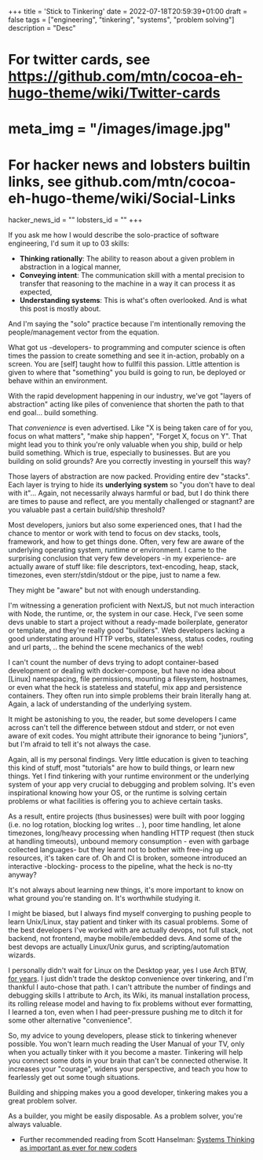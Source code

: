 +++
title = 'Stick to Tinkering'
date = 2022-07-18T20:59:39+01:00
draft = false
tags = ["engineering", "tinkering", "systems", "problem solving"]
description = "Desc"

# For twitter cards, see https://github.com/mtn/cocoa-eh-hugo-theme/wiki/Twitter-cards
# meta_img = "/images/image.jpg"

# For hacker news and lobsters builtin links, see github.com/mtn/cocoa-eh-hugo-theme/wiki/Social-Links
hacker_news_id = ""
lobsters_id = ""
+++

If you ask me how I would describe the solo-practice of software engineering, I'd sum it up to 03 skills:

- **Thinking rationally**: The ability to reason about a given problem in abstraction in a logical manner,
- **Conveying intent**: The communication skill with a mental precision to transfer that reasoning to the machine in a way it can process it as expected, 
- **Understanding systems**: This is what's often overlooked. And is what this post is mostly about. 

And I'm saying the "solo" practice because I'm intentionally removing the people/management vector from the equation. 


What got us -developers- to programming and computer science is often times the passion to create something and see it in-action, probably on a screen. You are [self] taught how to fullfil this passion. Little attention is given to where that "something" you build is going to run, be deployed or behave within an environment.

With the rapid development happening in our industry, we've got "layers of abstraction" acting like piles of convenience that shorten the path to that end goal... build something. 

That *convenience* is even advertised. Like "X is being taken care of for you, focus on what matters", "make ship happen", "Forget X, focus on Y". That might lead you to think you're only valuable when you ship, build or help build something. Which is true, especially to businesses. But are you building on solid grounds? Are you correctly investing in yourself this way?

Those layers of abstraction are now packed. Providing entire dev "stacks". Each layer is trying to hide its **underlying system** so "you don't have to deal with it"... Again, not necessarily always harmful or bad, but I do think there are times to pause and reflect, are you mentally challenged or stagnant? are you valuable past a certain build/ship threshold? 


Most developers, juniors but also some experienced ones, that I had the chance to mentor or work with tend to focus on dev stacks, tools, framework, and how to get things done. Often, very few are aware of the underlying operating system, runtime or environment. I came to the surprising conclusion that very few developers -in my experience- are actually aware of stuff like: file descriptors, text-encoding, heap, stack, timezones, even sterr/stdin/stdout or the pipe, just to name a few. 


They might be "aware" but not with enough understanding. 

I'm witnessing a generation proficient with NextJS, but not much interaction with Node, the runtime, or, the system in our case. Heck, I've seen some devs unable to start a project without a ready-made boilerplate, generator or template, and they're really good "builders". Web developers lacking a good understating around HTTP verbs, statelessness, status codes, routing and url parts, .. the behind the scene mechanics of the web!

I can't count the number of devs trying to adopt container-based development or dealing with docker-compose, but have no idea about [Linux] namespacing, file permissions, mounting a filesystem, hostnames, or even what the heck is stateless and stateful, mix app and persistence containers. They often run into simple problems their brain literally hang at. Again, a lack of understanding of the underlying system.

It might be astonishing to you, the reader, but some developers I came across can't tell the difference between stdout and stderr, or not even aware of exit codes. You might attribute their ignorance to being "juniors", but I'm afraid to tell it's not always the case. 


Again, all is my personal findings. Very little education is given to teaching this kind of stuff, most "tutorials" are how to build things, or learn new things. Yet I find tinkering with your runtime environment or the underlying system of your app very crucial to debugging and problem solving. It's even inspirational knowing how your OS, or the runtime is solving certain problems or what facilities is offering you to achieve certain tasks.  


As a result, entire projects (thus businesses) were built with poor logging (i.e. no log rotation, blocking log writes .. ), poor time handling, let alone timezones, long/heavy processing when handling HTTP request (then stuck at handling timeouts), unbound memory consumption - even with garbage collected languages- but they learnt not to bother with free-ing up resources, it's taken care of. Oh and CI is broken, someone introduced an interactive -blocking- process to the pipeline, what the heck is no-tty anyway? 


It's not always about learning new things, it's more important to know on what ground you're standing on. It's worthwhile studying it.

I might be biased, but I always find myself converging to pushing people to learn Unix/Linux, stay patient and tinker with its casual problems. Some of the best developers I've worked with are actually devops, not full stack, not backend, not frontend, maybe mobile/embedded devs. And some of the best devops are actually Linux/Unix gurus, and scripting/automation wizards. 

I personally didn't wait for Linux on the Desktop year, yes I use Arch BTW, [for years](https://meribold.org/2022/08/16/same-arch-linux-installation-for-a-decade/). I just didn't trade the desktop convenience over tinkering, and I'm thankful I auto-chose that path. I can't attribute the number of findings and debugging skills I attribute to Arch, its Wiki, its manual installation process, its rolling release model and having to fix problems without ever formatting, I learned a ton, even when I had peer-pressure pushing me to ditch it for some other alternative "convenience". 

So, my advice to young developers, please stick to tinkering whenever possible. You won't learn much reading the User Manual of your TV, only when you actually tinker with it you become a master. Tinkering will help you connect some dots in your brain that can't be connected otherwise. It increases your "courage", widens your perspective, and teach you how to fearlessly get out some tough situations.

Building and shipping makes you a good developer, tinkering makes you a great problem solver. 

As a builder, you might be easily disposable. As a problem solver, you're always valuable. 
 
- Further recommended reading from Scott Hanselman: [Systems Thinking as important as ever for new coders](https://www.hanselman.com/blog/systems-thinking-as-important-as-ever-for-new-coders)